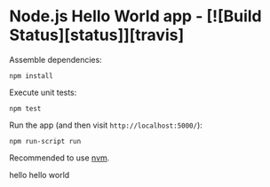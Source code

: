 # Node.js Hello World app - [![Build Status][status]][travis]

Assemble dependencies:

    npm install

Execute unit tests:

    npm test

Run the app (and then visit `http://localhost:5000/`):

    npm run-script run

Recommended to use [nvm](https://github.com/creationix/nvm).

hello hello world
